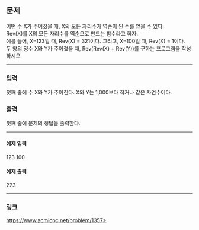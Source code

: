 ## 문제
어떤 수 X가 주어졌을 때, X의 모든 자리수가 역순이 된 수를 얻을 수 있다.     
Rev(X)를 X의 모든 자리수를 역순으로 만드는 함수라고 하자.    
예를 들어, X=123일 때, Rev(X) = 321이다. 그리고, X=100일 때, Rev(X) = 1이다.        
두 양의 정수 X와 Y가 주어졌을 때, Rev(Rev(X) + Rev(Y))를 구하는 프로그램을 작성하시오
***
### 입력
첫째 줄에 수 X와 Y가 주어진다. X와 Y는 1,000보다 작거나 같은 자연수이다.    



### 출력
첫째 줄에 문제의 정답을 출력한다.   

***
#### 예제 입력
123 100    
 

#### 예제 출력
223   
*****
### 링크
https://www.acmicpc.net/problem/1357>

